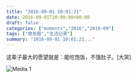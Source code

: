 ```yaml
---
title: "2016-09-01 10:01:21"
date: 2016-09-01T10:00:00+08:00
draft: false
categories: ["moments","2016","2016-09"]
tags: ["朋友圈","生活记录"]
summary: "2016-09-01 10:01:21..."
---
```


这辈子最大的愿望就是：能吃饱饭，不饿肚子。[大哭]

![Media 1](/Moments/photos/2016-09-01/201609011001210.jpg)

